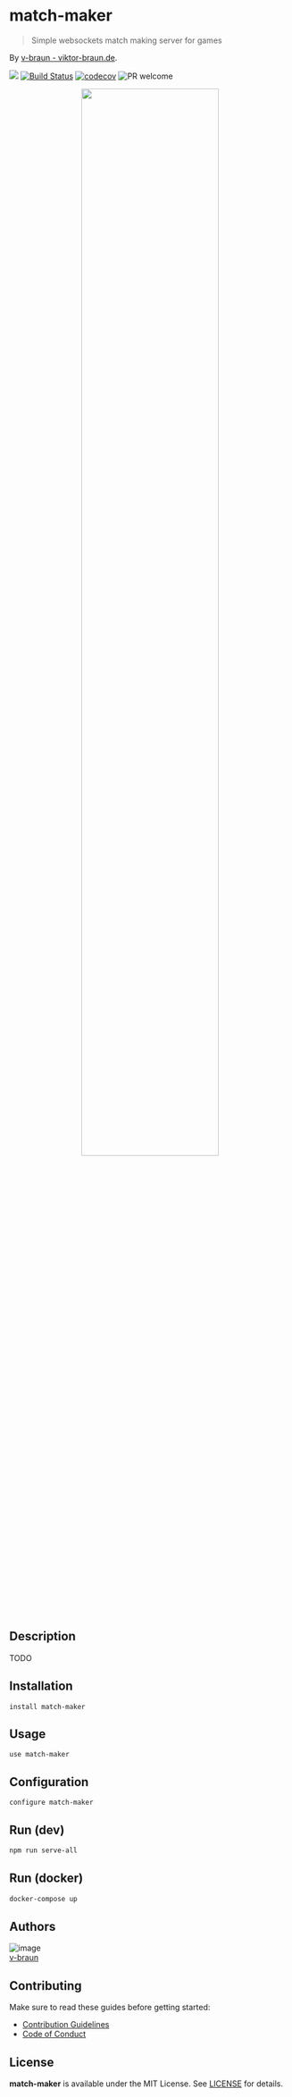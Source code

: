 # match-maker
> Simple websockets match making server for games

By [v-braun - viktor-braun.de](https://viktor-braun.de).

[![](https://img.shields.io/github/license/v-braun/match-maker.svg?style=flat-square)](https://github.com/v-braun/match-maker/blob/master/LICENSE)
[![Build Status](https://img.shields.io/travis/v-braun/match-maker.svg?style=flat-square)](https://travis-ci.org/v-braun/match-maker)
[![codecov](https://codecov.io/gh/v-braun/match-maker/branch/master/graph/badge.svg)](https://codecov.io/gh/v-braun/match-maker)
![PR welcome](https://img.shields.io/badge/PR-welcome-green.svg?style=flat-square)

<p align="center">
<img width="70%" src="https://via.placeholder.com/800x480.png?text=this%20is%20a%20placeholder%20for%20the%20project%20banner" />
</p>


## Description  
TODO


## Installation

```
install match-maker
```


## Usage

```
use match-maker
```

## Configuration

```
configure match-maker
```

## Run (dev)

```bash
npm run serve-all
```

## Run (docker)

```bash
docker-compose up
```


## Authors

![image](https://avatars3.githubusercontent.com/u/4738210?v=3&amp;s=50)  
[v-braun](https://github.com/v-braun/)



## Contributing

Make sure to read these guides before getting started:
- [Contribution Guidelines](https://github.com/v-braun/match-maker/blob/master/CONTRIBUTING.md)
- [Code of Conduct](https://github.com/v-braun/match-maker/blob/master/CODE_OF_CONDUCT.md)

## License
**match-maker** is available under the MIT License. See [LICENSE](https://github.com/v-braun/match-maker/blob/master/LICENSE) for details.
